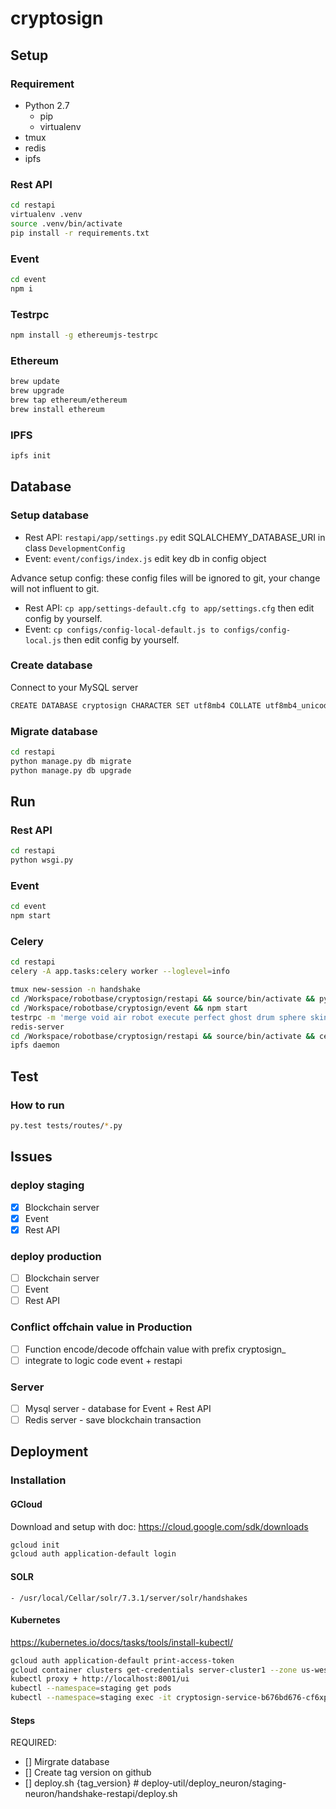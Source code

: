 # cryptosign

## Setup

### Requirement

- Python 2.7
  - pip
  - virtualenv
- tmux
- redis
- ipfs

### Rest API

```bash
cd restapi
virtualenv .venv
source .venv/bin/activate
pip install -r requirements.txt
```

### Event

```bash
cd event
npm i
```

### Testrpc

```bash
npm install -g ethereumjs-testrpc
```

### Ethereum

```bash
brew update
brew upgrade
brew tap ethereum/ethereum
brew install ethereum
```

### IPFS

```bash
ipfs init
```

## Database

### Setup database

- Rest API: `restapi/app/settings.py` edit SQLALCHEMY_DATABASE_URI in class `DevelopmentConfig`
- Event: `event/configs/index.js` edit key db in config object

Advance setup config: these config files will be ignored to git, your change will not influent to git.

- Rest API: `cp app/settings-default.cfg to app/settings.cfg` then edit config by yourself.
- Event: `cp configs/config-local-default.js to configs/config-local.js` then edit config by yourself.

### Create database

Connect to your MySQL server

```bash
CREATE DATABASE cryptosign CHARACTER SET utf8mb4 COLLATE utf8mb4_unicode_ci IF NOT EXISTS cryptosign;
```

### Migrate database

```bash
cd restapi
python manage.py db migrate
python manage.py db upgrade
```

## Run

### Rest API

```bash
cd restapi
python wsgi.py
```

### Event

```bash
cd event
npm start
```

### Celery

```bash
cd restapi
celery -A app.tasks:celery worker --loglevel=info
```

```bash
tmux new-session -n handshake
cd /Workspace/robotbase/cryptosign/restapi && source/bin/activate && python wsgi.py
cd /Workspace/robotbase/cryptosign/event && npm start
testrpc -m 'merge void air robot execute perfect ghost drum sphere skin crawl fiction'
redis-server
cd /Workspace/robotbase/cryptosign/restapi && source/bin/activate && celery -A app.tasks:celery worker --loglevel=info
ipfs daemon
```

## Test

### How to run

```bash
py.test tests/routes/*.py
```

## Issues

### deploy staging

- [x] Blockchain server
- [x] Event
- [x] Rest API

### deploy production

- [ ] Blockchain server
- [ ] Event
- [ ] Rest API

### Conflict offchain value in Production

- [ ] Function encode/decode offchain value with prefix cryptosign_
- [ ] integrate to logic code event + restapi

### Server

- [ ] Mysql server - database for Event + Rest API
- [ ] Redis server - save blockchain transaction

## Deployment

### Installation

#### GCloud

Download and setup with doc: https://cloud.google.com/sdk/downloads

```bash
gcloud init
gcloud auth application-default login
```

#### SOLR

```
- /usr/local/Cellar/solr/7.3.1/server/solr/handshakes
```

#### Kubernetes

https://kubernetes.io/docs/tasks/tools/install-kubectl/

```bash
gcloud auth application-default print-access-token
gcloud container clusters get-credentials server-cluster1 --zone us-west1-a --project handshake-205007
kubectl proxy + http://localhost:8001/ui
kubectl --namespace=staging get pods
kubectl --namespace=staging exec -it cryptosign-service-b676bd676-cf6xp /bin/bash
```

#### Steps

REQUIRED:

- [] Mirgrate database
- [] Create tag version on github
- [] deploy.sh {tag_version} # deploy-util/deploy_neuron/staging-neuron/handshake-restapi/deploy.sh
